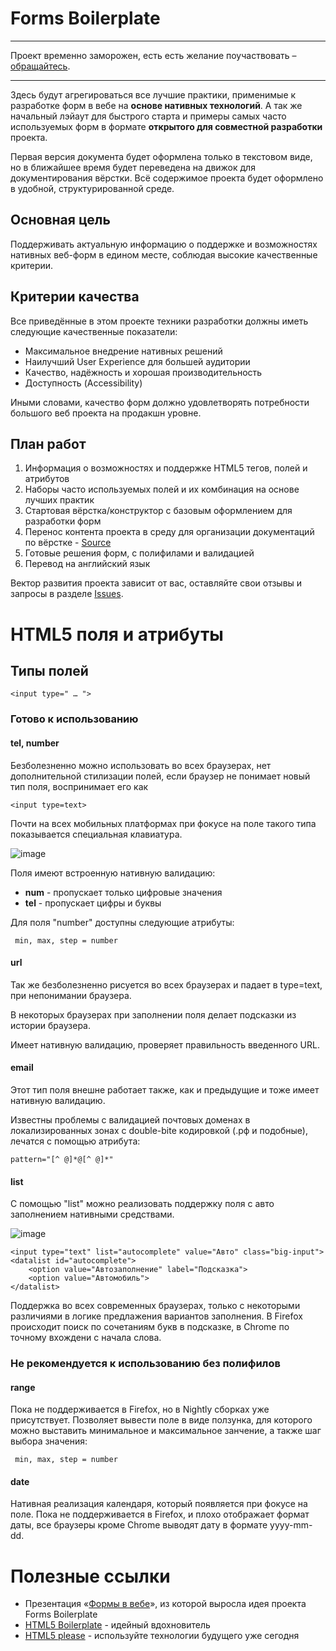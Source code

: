 # Forms Boilerplate

___
Проект временно заморожен, есть есть желание поучаствовать – [обращайтесь](mailto:r@rhr.me).
___

Здесь будут агрегироваться все лучшие практики, применимые к разработке форм в вебе на **основе нативных технологий**. А так же начальный лэйаут для быстрого старта и примеры самых часто используемых форм в формате **открытого для совместной разработки** проекта.

Первая версия документа будет оформлена только в текстовом виде, но в ближайшее время будет переведена на движок для документирования вёрстки. Всё содержимое проекта будет оформлено в удобной, структурированной среде.

## Основная цель

Поддерживать актуальную информацию о поддержке и возможностях нативных веб-форм в едином месте, соблюдая высокие качественные критерии.

## Критерии качества

Все приведённые в этом проекте техники разработки должны иметь следующие качественные показатели:

* Максимальное внедрение нативных решений
* Наилучший User Experience для большей аудитории
* Качество, надёжность и хорошая производительность
* Доступность (Accessibility)

Иными словами, качество форм должно удовлетворять потребности большого веб проекта на продакшн уровне.

## План работ

1. Информация о возможностях и поддержке HTML5 тегов, полей и атрибутов
2. Наборы часто используемых полей и их комбинация на основе лучших практик
3. Стартовая вёрстка/конструктор с базовым оформлением для разработки форм
4. Перенос контента проекта в среду для организации документаций по вёрстке - [Source](http://sourcejs.ru)
5. Готовые решения форм, с полифилами и валидацией
6. Перевод на английский язык

Вектор развития проекта зависит от вас, оставляйте свои отзывы и запросы в разделе [Issues](https://github.com/operatino/FBP).

# HTML5 поля и атрибуты

## Типы полей

	<input type=" … ">

### Готово к использованию

#### tel, number
Безболезненно можно использовать во всех браузерах, нет дополнительной стилизации полей, если браузер не понимает новый тип поля, воспринимает его как

	<input type=text>

Почти на всех мобильных платформах при фокусе на поле такого типа показывается специальная клавиатура.

![image](https://dl.dropbox.com/u/6594451/Projects/FBP/ios.jpg)

Поля имеют встроенную нативную валидацию:

* **num** - пропускает только цифровые значения
* **tel** - пропускает цифры и буквы

Для поля "number" доступны следующие атрибуты:

     min, max, step = number

#### url
Так же безболезненно рисуется во всех браузерах и падает в type=text, при непонимании браузера.

В некоторых браузерах при заполнении поля делает подсказки из истории браузера.

Имеет нативную валидацию, проверяет правильность введенного URL.

#### email
Этот тип поля внешне работает также, как и предыдущие и тоже имеет нативную валидацию.

Известны проблемы с валидацией почтовых доменах в локализированных зонах с double-bite кодировкой (.рф и подобные), лечатся с помощью атрибута:

	pattern="[^ @]*@[^ @]*"

#### list
С помощью "list" можно реализовать поддержку поля с авто заполнением нативными средствами.

![image](https://dl.dropbox.com/u/6594451/Projects/FBP/auto.jpg)

	<input type="text" list="autocomplete" value="Авто" class="big-input">
	<datalist id="autocomplete">
		<option value="Автозаполнение" label="Подсказка">
		<option value="Автомобиль">
	</datalist>

Поддержка во всех современных браузерах, только с некоторыми различиями в логике предлажения вариантов заполнения. В Firefox происходит поиск по сочетаниям букв в подсказке, в Chrome по точному вхождени с начала слова.

### Не рекомендуется к использованию без полифилов

#### range

Пока не поддерживается в Firefox, но в Nightly сборках уже присутствует. Позволяет вывести поле в виде ползунка, для которого можно выставить минимальное и максимальное занчение, а также шаг выбора значения:

     min, max, step = number

#### date

Нативная реализация календаря, который появляется при фокусе на поле. Пока не поддерживается в Firefox, и плохо отображает формат даты, все браузеры кроме Chrome выводят дату в формате yyyy-mm-dd.

# Полезные ссылки

* Презентация «[Формы в вебе](http://rhr.me/pres/forms/)», из которой выросла идея проекта Forms Boilerplate
* [HTML5 Boilerplate](http://html5boilerplate.com/) - идейный вдохновитель
* [HTML5 please](http://html5please.com/) - используйте технологии будущего уже сегодня

